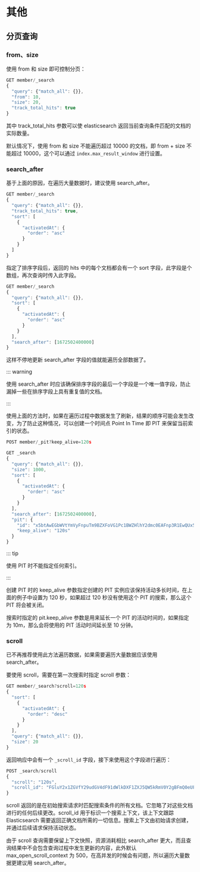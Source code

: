 # 其他

## 分页查询

### from、size

使用 from 和 size 即可控制分页：

```js
GET member/_search
{
  "query": {"match_all": {}},
  "from": 10,
  "size": 20,
  "track_total_hits": true
}
```

其中 track_total_hits 参数可以使 elasticsearch 返回当前查询条件匹配的文档的实际数量。

默认情况下，使用 from 和 size 不能遍历超过 10000 的文档，即 from + size 不能超过 10000，这个可以通过 `index.max_result_window` 进行设置。

### search_after

基于上面的原因，在遍历大量数据时，建议使用 search_after。

```js
GET member/_search
{
  "query": {"match_all": {}},
  "track_total_hits": true,
  "sort": [
    {
      "activatedAt": {
        "order": "asc"
      }
    }
  ]
}
```

指定了排序字段后，返回的 hits 中的每个文档都会有一个 sort 字段，此字段是个数组，再次查询时传入此字段。

```js
GET member/_search
{
  "query": {"match_all": {}},
  "sort": [
    {
      "activatedAt": {
        "order": "asc"
      }
    }
  ],
  "search_after": [1672502400000]
}
```

这样不停地更新 search_after 字段的值就能遍历全部数据了。

::: warning

使用 search_after 时应该确保排序字段的最后一个字段是一个唯一值字段，防止漏掉一些在排序字段上具有重复值的文档。

:::

使用上面的方法时，如果在遍历过程中数据发生了刷新，结果的顺序可能会发生改变，为了防止这种情况，可以创建一个时间点 Point In Time 即 PIT 来保留当前索引的状态。

```js
POST member/_pit?keep_alive=120s

GET _search
{
  "query": {"match_all": {}},
  "size": 1000,
  "sort": [
    {
      "activatedAt": {
        "order": "asc"
      }
    }
  ],
  "search_after": [1672502400000],
  "pit": {
    "id": "x5btAwEGbWVtYmVyFnpuTm9BZXFoVG1Pc1BWZHlhY2dmc0EAFnp3R1EwQUx5UzNpOUQwZnNLQ3VpZmcAAAAAAAAAMi8WZDR5QVZoNXBURVd5anMyTXVZeFIxUQABFnpuTm9BZXFoVG1Pc1BWZHlhY2dmc0EAAA==",
    "keep_alive": "120s"
  }
}
```

::: tip

使用 PIT 时不能指定任何索引。

:::

创建 PIT 时的 keep_alive 参数指定创建的 PIT 实例应该保持活动多长时间，在上面的例子中设置为 120 秒，如果超过 120 秒没有使用这个 PIT 的搜索，那么这个 PIT 将会被关闭。

搜索时指定的 pit.keep_alive 参数是用来延长一个 PIT 的活动时间的，如果指定为 10m，那么会将使用的 PIT 活动时间延长至 10 分钟。

### scroll

已不再推荐使用此方法遍历数据，如果需要遍历大量数据应该使用 search_after。

要使用 scroll，需要在第一次搜索时指定 scroll 参数：

```js
GET member/_search?scroll=120s
{
  "sort": [
    {
      "activatedAt": {
        "order": "desc"
      }
    }
  ],
  "query": {"match_all": {}},
  "size": 20
}
```

返回响应中会有一个 `_scroll_id` 字段，接下来使用这个字段进行遍历：

```js
POST _search/scroll
{
  "scroll": "120s",
  "scroll_id": "FGluY2x1ZGVfY29udGV4dF91dWlkDXF1ZXJ5QW5kRmV0Y2gBFmQ0eUFWaDVwVEVXeWpzMk11WXhSMVEAAAAAAAA10xZ6d0dRMEFMeVMzaTlEMGZzS0N1aWZn"
}
```

scroll 返回的是在初始搜索请求时匹配搜索条件的所有文档。它忽略了对这些文档进行的任何后续更改。scroll_id 用于标识一个搜索上下文，该上下文跟踪 Elasticsearch 需要返回正确文档所需的一切信息。搜索上下文由初始请求创建，并通过后续请求保持活动状态。

由于 scroll 查询需要保留上下文快照，资源消耗相比 search_after 更大，而且查询结果中不会包含查询过程中发生更新的内容，此外默认 max_open_scroll_context 为 500，在高并发的时候会有问题，所以遍历大量数据更建议用 search_after。
